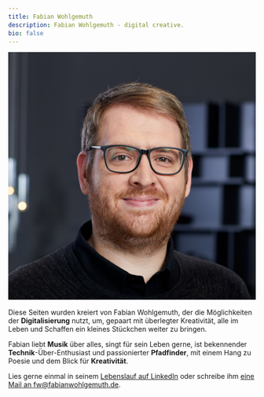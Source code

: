 ```yaml
---
title: Fabian Wohlgemuth
description: Fabian Wohlgemuth - digital creative.
bio: false
---
```


<div class="intro">

<div style="display:block" class="note portrait">

![TEST](../assets/images/fw_portrait.jpg)

</div>

<div class="intro-text" class="note intro-text">

Diese Seiten wurden kreiert von Fabian Wohlgemuth, der die Möglichkeiten der **Digitalisierung** nutzt, um, gepaart mit überlegter Kreativität, alle im Leben und Schaffen ein kleines Stückchen weiter zu bringen.

Fabian liebt **Musik** über alles, singt für sein Leben gerne, ist bekennender **Technik**-Über-Enthusiast und passionierter **Pfadfinder**, mit einem Hang zu Poesie und dem Blick für **Kreativität**.

Lies gerne einmal in seinem [Lebenslauf auf LinkedIn](https://linkedin.com/in/fabianwohlgemuth) oder schreibe ihm [eine Mail an fw@fabianwohlgemuth.de](mailto:fw@fabianwohlgemuth.de).

</div>
</div>
